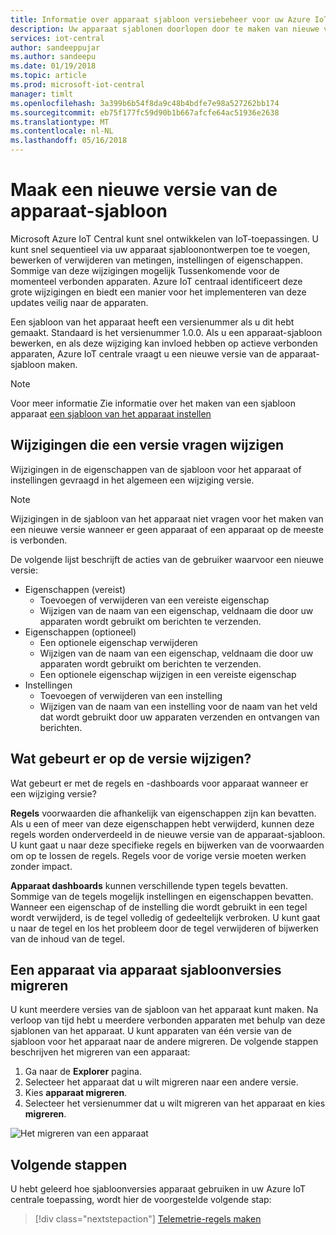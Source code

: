 ```yaml
---
title: Informatie over apparaat sjabloon versiebeheer voor uw Azure IoT centrale apps | Microsoft Docs
description: Uw apparaat sjablonen doorlopen door te maken van nieuwe versies en zonder enige impact op uw live verbonden apparaten
services: iot-central
author: sandeeppujar
ms.author: sandeepu
ms.date: 01/19/2018
ms.topic: article
ms.prod: microsoft-iot-central
manager: timlt
ms.openlocfilehash: 3a399b6b54f8da9c48b4bdfe7e98a527262bb174
ms.sourcegitcommit: eb75f177fc59d90b1b667afcfe64ac51936e2638
ms.translationtype: MT
ms.contentlocale: nl-NL
ms.lasthandoff: 05/16/2018
---
```

# <a name="create-a-new-device-template-version"></a>Maak een nieuwe versie van de apparaat-sjabloon

Microsoft Azure IoT Central kunt snel ontwikkelen van IoT-toepassingen. U kunt snel sequentieel via uw apparaat sjabloonontwerpen toe te voegen, bewerken of verwijderen van metingen, instellingen of eigenschappen. Sommige van deze wijzigingen mogelijk Tussenkomende voor de momenteel verbonden apparaten. Azure IoT centraal identificeert deze grote wijzigingen en biedt een manier voor het implementeren van deze updates veilig naar de apparaten.

Een sjabloon van het apparaat heeft een versienummer als u dit hebt gemaakt. Standaard is het versienummer 1.0.0. Als u een apparaat-sjabloon bewerken, en als deze wijziging kan invloed hebben op actieve verbonden apparaten, Azure IoT centrale vraagt u een nieuwe versie van de apparaat-sjabloon maken.

> [!NOTE]
> Voor meer informatie Zie informatie over het maken van een sjabloon apparaat [een sjabloon van het apparaat instellen](howto-set-up-template.md)

## <a name="changes-that-prompt-a-version-change"></a>Wijzigingen die een versie vragen wijzigen

Wijzigingen in de eigenschappen van de sjabloon voor het apparaat of instellingen gevraagd in het algemeen een wijziging versie.

> [!NOTE]
> Wijzigingen in de sjabloon van het apparaat niet vragen voor het maken van een nieuwe versie wanneer er geen apparaat of een apparaat op de meeste is verbonden.

De volgende lijst beschrijft de acties van de gebruiker waarvoor een nieuwe versie:

* Eigenschappen (vereist)
    * Toevoegen of verwijderen van een vereiste eigenschap
    * Wijzigen van de naam van een eigenschap, veldnaam die door uw apparaten wordt gebruikt om berichten te verzenden.
*  Eigenschappen (optioneel)
    * Een optionele eigenschap verwijderen
    * Wijzigen van de naam van een eigenschap, veldnaam die door uw apparaten wordt gebruikt om berichten te verzenden.
    * Een optionele eigenschap wijzigen in een vereiste eigenschap
*  Instellingen
    * Toevoegen of verwijderen van een instelling
    * Wijzigen van de naam van een instelling voor de naam van het veld dat wordt gebruikt door uw apparaten verzenden en ontvangen van berichten.

## <a name="what-happens-on-version-change"></a>Wat gebeurt er op de versie wijzigen?

Wat gebeurt er met de regels en -dashboards voor apparaat wanneer er een wijziging versie?

**Regels** voorwaarden die afhankelijk van eigenschappen zijn kan bevatten. Als u een of meer van deze eigenschappen hebt verwijderd, kunnen deze regels worden onderverdeeld in de nieuwe versie van de apparaat-sjabloon. U kunt gaat u naar deze specifieke regels en bijwerken van de voorwaarden om op te lossen de regels. Regels voor de vorige versie moeten werken zonder impact.

**Apparaat dashboards** kunnen verschillende typen tegels bevatten. Sommige van de tegels mogelijk instellingen en eigenschappen bevatten. Wanneer een eigenschap of de instelling die wordt gebruikt in een tegel wordt verwijderd, is de tegel volledig of gedeeltelijk verbroken. U kunt gaat u naar de tegel en los het probleem door de tegel verwijderen of bijwerken van de inhoud van de tegel.

## <a name="migrate-a-device-across-device-template-versions"></a>Een apparaat via apparaat sjabloonversies migreren

U kunt meerdere versies van de sjabloon van het apparaat kunt maken. Na verloop van tijd hebt u meerdere verbonden apparaten met behulp van deze sjablonen van het apparaat. U kunt apparaten van één versie van de sjabloon voor het apparaat naar de andere migreren. De volgende stappen beschrijven het migreren van een apparaat:

1. Ga naar de **Explorer** pagina.
1. Selecteer het apparaat dat u wilt migreren naar een andere versie.
1. Kies **apparaat migreren**.
1. Selecteer het versienummer dat u wilt migreren van het apparaat en kies **migreren**.

![Het migreren van een apparaat](media\howto-version-devicetemplate\pick-version.png)

## <a name="next-steps"></a>Volgende stappen

U hebt geleerd hoe sjabloonversies apparaat gebruiken in uw Azure IoT centrale toepassing, wordt hier de voorgestelde volgende stap:

> [!div class="nextstepaction"]
> [Telemetrie-regels maken](howto-create-telemetry-rules.md)